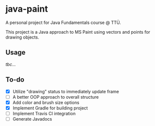 # java-paint

A personal project for Java Fundamentals course @ TTÜ.

This project is a Java approach to MS Paint using vectors and points for drawing objects.

## Usage

_tbc..._

## To-do

- [x] Utilize "drawing" status to immediately update frame
- [ ] A better OOP approach to overall structure
- [x] Add color and brush size options
- [x] Implement Gradle for building project
- [ ] Implement Travis CI integration
- [ ] Generate Javadocs
